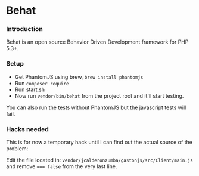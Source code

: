 # Behat #

### Introduction ###
Behat is an open source Behavior Driven Development framework for PHP 5.3+.


### Setup ###
* Get PhantomJS using brew,  `brew install phantomjs`
* Run `composer require`
* Run start.sh
* Now run `vendor/bin/behat` from the project root and it'll start testing.

You can also run the tests without PhantomJS but the javascript tests will fail.

### Hacks needed ###
This is for now a temporary hack until I can find out the actual source of the problem: 

Edit the file located in: `vendor/jcalderonzumba/gastonjs/src/Client/main.js` and remove `=== false` from the very last line.